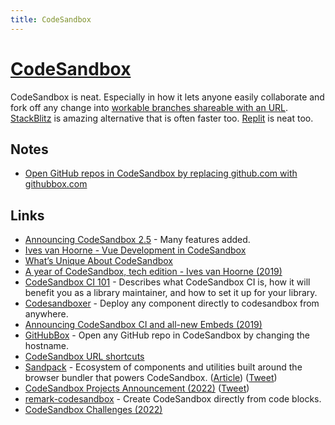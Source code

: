 ```yaml
---
title: CodeSandbox
---
```


# [CodeSandbox](https://codesandbox.io)

CodeSandbox is neat. Especially in how it lets anyone easily collaborate and fork off any change into [workable branches shareable with an URL](https://www.youtube.com/watch?v=XYOjF1dFt4g). [StackBlitz](https://stackblitz.com/) is amazing alternative that is often faster too. [Replit](https://replit.com/) is neat too.

## Notes

- [Open GitHub repos in CodeSandbox by replacing github.com with githubbox.com](https://twitter.com/dferber90/status/1252594897619759104)

## Links

- [Announcing CodeSandbox 2.5](https://hackernoon.com/announcing-codesandbox-2-5-be767d15ffd) - Many features added.
- [Ives van Hoorne - Vue Development in CodeSandbox](https://www.youtube.com/watch?v=TOFVFxI2dvU)
- [What’s Unique About CodeSandbox](https://medium.com/@compuives/whats-unique-about-codesandbox-f1791d867e48)
- [A year of CodeSandbox, tech edition - Ives van Hoorne (2019)](https://www.youtube.com/watch?v=8Zi6UxKFu2o&list=PLCC436JpVnK3H8Gm28TuFn2wjL9sj_q_Y&index=2)
- [CodeSandbox CI 101](https://u2edh.csb.app/) - Describes what CodeSandbox CI is, how it will benefit you as a library maintainer, and how to set it up for your library.
- [Codesandboxer](https://github.com/codesandbox/codesandboxer) - Deploy any component directly to codesandbox from anywhere.
- [Announcing CodeSandbox CI and all-new Embeds (2019)](https://codesandbox.io/post/codesandbox-ci-embeds)
- [GitHubBox](https://github.com/dferber90/githubbox) - Open any GitHub repo in CodeSandbox by changing the hostname.
- [CodeSandbox URL shortcuts](https://twitter.com/CompuIves/status/1291020566221205511)
- [Sandpack](https://github.com/codesandbox/sandpack) - Ecosystem of components and utilities built around the browser bundler that powers CodeSandbox. ([Article](https://codesandbox.io/post/sandpack-announcement)) ([Tweet](https://twitter.com/codesandbox/status/1466428912087576587))
- [CodeSandbox Projects Announcement (2022)](https://www.youtube.com/watch?v=XYOjF1dFt4g) ([Tweet](https://twitter.com/codesandbox/status/1504478335627268105))
- [remark-codesandbox](https://github.com/kevin940726/remark-codesandbox) - Create CodeSandbox directly from code blocks.
- [CodeSandbox Challenges (2022)](https://greensock.com/codesandbox)
